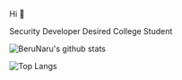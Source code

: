 Hi 👋

Security Developer Desired College Student


![BeruNaru's github stats](https://github-readme-stats.vercel.app/api?username=BeruNaru&show_icons=true&theme=graywhite)

![Top Langs](https://github-readme-stats.vercel.app/api/top-langs/?username=BeruNaru&layout=compact&theme=graywhite)
